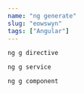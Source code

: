 ```yaml
---
name: "ng generate"
slug: "eowswyn"
tags: ["Angular"]
---
```


```
ng g directive
```

```
ng g service
```

```
ng g component
```


